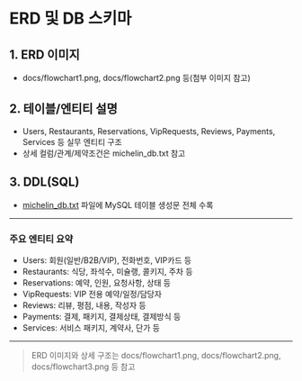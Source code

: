 # ERD 및 DB 스키마

## 1. ERD 이미지
- docs/flowchart1.png, docs/flowchart2.png 등(첨부 이미지 참고)

## 2. 테이블/엔티티 설명
- Users, Restaurants, Reservations, VipRequests, Reviews, Payments, Services 등 실무 엔티티 구조
- 상세 컬럼/관계/제약조건은 michelin_db.txt 참고

## 3. DDL(SQL)
- [michelin_db.txt](./michelin_db.txt) 파일에 MySQL 테이블 생성문 전체 수록

---

### 주요 엔티티 요약
- Users: 회원(일반/B2B/VIP), 전화번호, VIP카드 등
- Restaurants: 식당, 좌석수, 미슐랭, 콜키지, 주차 등
- Reservations: 예약, 인원, 요청사항, 상태 등
- VipRequests: VIP 전용 예약/일정/담당자
- Reviews: 리뷰, 평점, 내용, 작성자 등
- Payments: 결제, 패키지, 결제상태, 결제방식 등
- Services: 서비스 패키지, 계약사, 단가 등

---

> ERD 이미지와 상세 구조는 docs/flowchart1.png, docs/flowchart2.png, docs/flowchart3.png 등 참고 